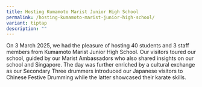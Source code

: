 ```yaml
---
title: Hosting Kumamoto Marist Junior High School
permalink: /hosting-kumamoto-marist-junior-high-school/
variant: tiptap
description: ""
---
```

<p>On 3 March 2025, we had the pleasure of hosting 40 students and 3 staff
members from Kumamoto Marist Junior High School. Our visitors toured our
school, guided by our Marist Ambassadors who also shared insights on our
school and Singapore. The day was further enriched by a cultural exchange
as our Secondary Three drummers introduced our Japanese visitors to Chinese
Festive Drumming while the latter showcased their karate skills.&nbsp;&nbsp;&nbsp;</p>